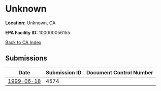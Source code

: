 # Unknown

**Location:** Unknown, CA

**EPA Facility ID:** 100000056155

[Back to CA Index](../../index.md)

## Submissions

| Date | Submission ID | Document Control Number |
|------|--------------|-------------------------|
| [1999-06-18](submissions/4574.md) | 4574 |  |
